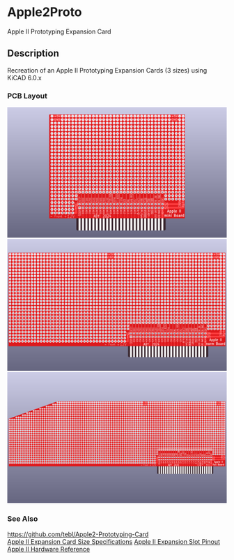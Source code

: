 # Apple2Proto
Apple II Prototyping Expansion Card

## Description
Recreation of an Apple II Prototyping Expansion Cards (3 sizes) using KiCAD 6.0.x

### PCB Layout
![A2mini Board Image](Apple2ProtoMini.png "Apple II Prototyping Expansion Card (mini version)")
![A2norm Board Image](Apple2ProtoNorm.png "Apple II Prototyping Expansion Card (normal version)")
![A2full Board Image](Apple2ProtoFull.png "Apple II Prototyping Expansion Card (full version)")

### See Also
https://github.com/tebl/Apple2-Prototyping-Card <br />
[Apple II Expansion Card Size Specifications](doc/Apple_II_ExpansionCard_Spec.txt)
[Apple II Expansion Slot Pinout](doc/Apple2SlotPinout.html)
[Apple II Hardware Reference](docs/Apple2HardwareReference.pdf)

